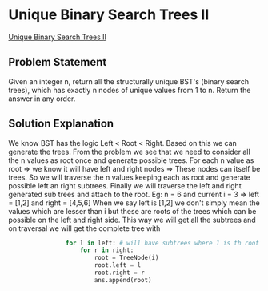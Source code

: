 # Unique Binary Search Trees II

[Unique Binary Search Trees II](https://leetcode.com/problems/unique-binary-search-trees-ii/description/)

## Problem Statement

Given an integer n, return all the structurally unique BST's (binary search trees), which has exactly n nodes of unique values from 1 to n. Return the answer in any order.

## Solution Explanation

We know BST has the logic Left < Root < Right. Based on this we can generate the trees. From the problem we see that we need to consider all the n values as root once and generate possible trees.
For each n value as root => we know it will have left and right nodes => These nodes can itself be trees.
So we will traverse the n values keeping each as root and generate possible left an right subtrees.
Finally we will traverse the left and right generated sub trees and attach to the root.
Eg: n = 6 and current i = 3
=> left = [1,2] and right = [4,5,6]
When we say left is [1,2] we don't simply mean the values which are lesser than i but these are roots of the trees which can be possible on the left and right side.
This way we will get all the subtrees and on traversal we will get the complete tree with

```python
                for l in left: # will have subtrees where 1 is th root and then 2 is the root=> so with  1 as left we explore all the possible right subtrees and then with 2.
                    for r in right:
                        root = TreeNode(i)
                        root.left = l
                        root.right = r
                        ans.append(root)
```
